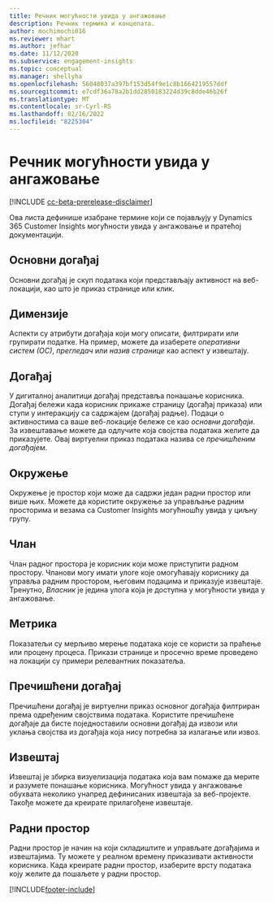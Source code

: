 ```yaml
---
title: Речник могућности увида у ангажовање
description: Речник термина и концепата.
author: mochimochi016
ms.reviewer: mhart
ms.author: jefhar
ms.date: 11/12/2020
ms.subservice: engagement-insights
ms.topic: conceptual
ms.manager: shellyha
ms.openlocfilehash: 56048037a397bf153d54f9e1c8b1664219557ddf
ms.sourcegitcommit: e7cdf36a78a2b1dd2850183224d39c8dde46b26f
ms.translationtype: MT
ms.contentlocale: sr-Cyrl-RS
ms.lasthandoff: 02/16/2022
ms.locfileid: "8225304"
---
```

# <a name="engagement-insights-capability-glossary"></a>Речник могућности увида у ангажовање

[!INCLUDE [cc-beta-prerelease-disclaimer](includes/cc-beta-prerelease-disclaimer.md)]

Ова листа дефинише изабране термине који се појављују у Dynamics 365 Customer Insights могућности увида у ангажовање и пратећој документацији.

## <a name="base-event"></a>Основни догађај

Основни догађај је скуп података који представљају активност на веб-локацији, као што је приказ странице или клик. 

## <a name="dimensions"></a>Димензије

Аспекти су атрибути догађаја који могу описати, филтрирати или групирати податке. На пример, можете да изаберете *оперативни систем (ОС)*, *прегледач* или *назив странице* као аспект у извештају.

## <a name="event"></a>Догађај

У дигиталној аналитици догађај представља понашање корисника. Догађај бележи када корисник прикаже страницу (догађај приказа) или ступи у интеракцију са садржајем (догађај радње). Подаци о активностима са ваше веб-локације бележе се као *основни догађаји*. За извештавање можете да одлучите која својства података желите да приказујете. Овај виртуелни приказ података назива се *пречишћеним догађајем*. 

## <a name="environment"></a>Окружење

 Окружење је простор који може да садржи један радни простор или више њих. Можете да користите окружење за управљање радним просторима и везама са Customer Insights могућношћу увида у циљну групу.

## <a name="member"></a>Члан

Члан радног простора је корисник који може приступити радном простору. Чланови могу имати улоге које омогућавају кориснику да управља радним простором, његовим подацима и приказује извештаје. Тренутно, *Власник* је једина улога која је доступна у могућности увида у ангажовање.

## <a name="metric"></a>Метрика

Показатељи су мерљиво мерење података које се користи за праћење или процену процеса. Прикази странице и просечно време проведено на локацији су примери релевантних показатеља.

## <a name="refined-event"></a>Пречишћени догађај

Пречишћени догађај је виртуелни приказ основног догађаја филтриран према одређеним својствима података. Користите пречишћене догађаје да бисте поједноставили основни догађај да извози или уклања својства из догађаја која нису потребна за излагање или извоз.

## <a name="report"></a>Извештај

Извештај је збирка визуелизација података која вам помаже да мерите и разумете понашање корисника. Могућност увида у ангажовање обухвата неколико унапред дефинисаних извештаја за веб-пројекте. Такође можете да креирате прилагођене извештаје. 

## <a name="workspace"></a>Радни простор

Радни простор је начин на који складиштите и управљате догађајима и извештајима. Ту можете у реалном времену приказивати активности корисника. Када креирате радни простор, изаберите врсту података коју желите да пошаљете у радни простор.


[!INCLUDE[footer-include](../includes/footer-banner.md)]